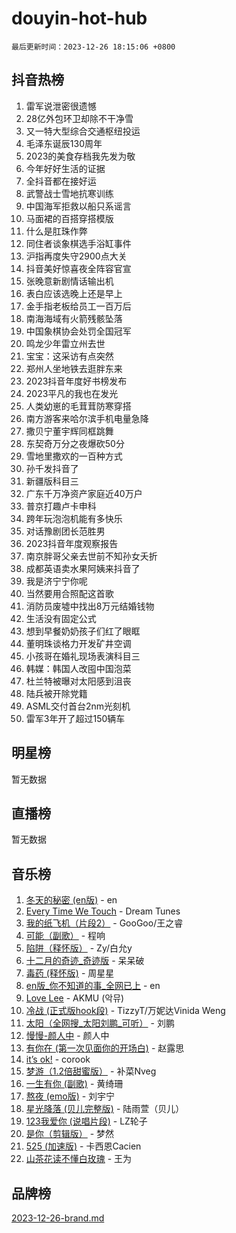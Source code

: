 # douyin-hot-hub

`最后更新时间：2023-12-26 18:15:06 +0800`

## 抖音热榜

1. 雷军说泄密很遗憾
1. 28亿外包环卫却除不干净雪
1. 又一特大型综合交通枢纽投运
1. 毛泽东诞辰130周年
1. 2023的美食存档我先发为敬
1. 今年好好生活的证据
1. 全抖音都在接好运
1. 武警战士雪地抗寒训练
1. 中国海军拒救以船只系谣言
1. 马面裙的百搭穿搭模版
1. 什么是肛珠作弊
1. 同住者谈象棋选手浴缸事件
1. 沪指再度失守2900点大关
1. 抖音美好惊喜夜全阵容官宣
1. 张晚意新剧情话输出机
1. 表白应该选晚上还是早上
1. 金手指老板给员工一百万后
1. 南海海域有火箭残骸坠落
1. 中国象棋协会处罚全国冠军
1. 鸣龙少年雷立州去世
1. 宝宝：这采访有点突然
1. 郑州人坐地铁去逛胖东来
1. 2023抖音年度好书榜发布
1. 2023平凡的我也在发光
1. 人类幼崽的毛茸茸防寒穿搭
1. 南方游客来哈尔滨手机电量急降
1. 撒贝宁董宇辉同框跳舞
1. 东契奇万分之夜爆砍50分
1. 雪地里撒欢的一百种方式
1. 孙千发抖音了
1. 新疆版科目三
1. 广东千万净资产家庭近40万户
1. 普京打趣卢卡申科
1. 跨年玩泡泡机能有多快乐
1. 对话豫剧团长范胜男
1. 2023抖音年度观察报告
1. 南京胖哥父亲去世前不知孙女夭折
1. 成都英语卖水果阿姨来抖音了
1. 我是济宁宁你呢
1. 当然要用合照配这首歌
1. 消防员废墟中找出8万元结婚钱物
1. 生活没有固定公式
1. 想到早餐奶奶孩子们红了眼眶
1. 董明珠谈格力开发矿井空调
1. 小孩哥在婚礼现场表演科目三
1. 韩媒：韩国人改囤中国泡菜
1. 杜兰特被曝对太阳感到沮丧
1. 陆兵被开除党籍
1. ASML交付首台2nm光刻机
1. 雷军3年开了超过150辆车

## 明星榜

暂无数据

## 直播榜

暂无数据

## 音乐榜

1. [冬天的秘密 (en版)](https://sf3-cdn-tos.douyinstatic.com/obj/tos-cn-ve-2774/okIuMHDdzyf3FjGK4Lphe1vfHcQaPIHAg0Z4CR) - en
1. [Every Time We Touch](https://sf6-cdn-tos.douyinstatic.com/obj/tos-cn-ve-2774/ogN6lUKQeBBfEVhIOMikG1CcJjugxk1tztZyhP) - Dream Tunes
1. [我的纸飞机（片段2）](https://sf6-cdn-tos.douyinstatic.com/obj/tos-cn-ve-2774/oM2ZrKcg2CD5AeRB2gkeXOFB1IxAGJdZPazYHf) - GooGoo/王之睿
1. [可能（副歌）](https://sf3-cdn-tos.douyinstatic.com/obj/tos-cn-ve-2774/cde1731888894259b333569393c2fb51) - 程响
1. [陷阱（释怀版）](https://sf6-cdn-tos.douyinstatic.com/obj/tos-cn-ve-2774/oE8C21LeZrzKLDFfQYgMzx4GAIHageG5IzayY7) - Zy/白允y
1. [十二月的奇迹_奇迹版](https://sf6-cdn-tos.douyinstatic.com/obj/tos-cn-ve-2774/oMslvA9FBzGMGHnyUuoiiUjtIAXfMz6tzwByW8) - 呆呆破
1. [毒药 (释怀版)](https://sf3-cdn-tos.douyinstatic.com/obj/tos-cn-ve-2774/oYILMEAzspdZBIzy4frJNB8ZHPHWAhiwowd4Ad) - 周星星
1. [en版_你不知道的事_全网已上](https://sf6-cdn-tos.douyinstatic.com/obj/tos-cn-ve-2774/o4QbYLDezHUtFyDKdF9XfmPhIewaqEQAggj6Cb) - en
1. [Love Lee](https://sf6-cdn-tos.douyinstatic.com/obj/tos-cn-ve-2774/o05GbkJGbCBTdDnMtB0fwOYgkeZp23vrWQDQBS) - AKMU (악뮤)
1. [冷战 (正式版hook段)](https://sf6-cdn-tos.douyinstatic.com/obj/tos-cn-ve-2774/oMuEoiBasWApEMVDgNiI8VAByNmwo5J0pyf8Yx) - TizzyT/万妮达Vinida Weng
1. [太阳（全网搜_太阳刘鹏_可听）](https://sf6-cdn-tos.douyinstatic.com/obj/tos-cn-ve-2774/ogWbyIQnlBFImVbeDocRdCIYtBHlbJXgfZMvgz) - 刘鹏
1. [慢慢-颜人中](https://sf6-cdn-tos.douyinstatic.com/obj/tos-cn-ve-2774/ocjHNfBXdBxQNC8ZGAeoLMFTUgtBg8bkExunDC) - 颜人中
1. [有你在 (第一次见面你的开场白)](https://sf3-cdn-tos.douyinstatic.com/obj/tos-cn-ve-2774/oAthrQ3ClJBfI57uBoFEgNDYtNCZ0TSYQQfxQ0) - 赵露思
1. [it’s ok!](https://sf6-cdn-tos.douyinstatic.com/obj/tos-cn-ve-2774/0fc4d0ee28444bd0ab76e8b7c0003f52) - corook
1. [梦游（1.2倍甜蜜版）](https://sf3-cdn-tos.douyinstatic.com/obj/tos-cn-ve-2774/o4gyAUm8hwufoEABmwVIiQtHsFuGzAEEWtNMzo) - 补菜Nveg
1. [一生有你 (副歌)](https://sf6-cdn-tos.douyinstatic.com/obj/tos-cn-ve-2774/o8xzM8HLaQzgMiJ96FKAWCenIuzkFpfClDdmeW) - 黄绮珊
1. [熬夜 (emo版)](https://sf3-cdn-tos.douyinstatic.com/obj/tos-cn-ve-2774/ocQZvZErLThAfNQOtBZ178gQDfCDFBL9iB5lvY) - 刘宇宁
1. [星光降落 (贝儿完整版)](https://sf3-cdn-tos.douyinstatic.com/obj/tos-cn-ve-2774/okwB9hAwyAtsFFkFBzAX1hOOfQuIoMNs0W2Mwr) - 陆雨萱（贝儿）
1. [123我爱你 (说唱片段)](https://sf3-cdn-tos.douyinstatic.com/obj/tos-cn-ve-2774/oYCWFpY0hL9kda0dQKIGDYeKYfQmAse0DgpDjz) - LZ轮子
1. [是你（剪辑版）](https://sf6-cdn-tos.douyinstatic.com/obj/tos-cn-ve-2774/46019dae783c4c969944217fe1cfafc4) - 梦然
1. [525 (加速版)](https://sf3-cdn-tos.douyinstatic.com/obj/tos-cn-ve-2774/oIfKCtqfDyP8Vc9FpAPgWMyezT6LnDT1abRwGg) - 卡西恩Cacien
1. [山茶花读不懂白玫瑰](https://sf3-cdn-tos.douyinstatic.com/obj/tos-cn-ve-2774/osfn8B7DktrRHEPJgPCfDbw7QDQEkwC16BxZg9) - 王为

## 品牌榜

[2023-12-26-brand.md](2023-12-26-brand.md)
